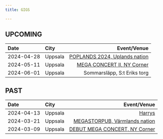 ```yaml
---
title: GIGS

---
```


## UPCOMING
| Date  | City |  Event/Venue  |
| :--------- | :-------- | ---------: |
| 2024-04-28 | Uppsala | [POPLANDS 2024, Uplands nation](https://www.facebook.com/events/2741400049356809) 	| 
| 2024-05-11 | Uppsala | [MEGA CONCERT II, NY Corner](https://www.facebook.com/events/959992072178431) 	| 
| 2024-06-01 | Uppsala | Sommarsläpp, S:t Eriks torg 	| 

## PAST
| Date  | City |  Event/Venue  |
| :--------- | :-------- | ---------: |
| 2024-04-13 | Uppsala | [Harrys](https://www.facebook.com/events/1567399097377138)	| 
| 2024-03-21 | Uppsala | [MEGASTORPUB, Värmlands nation](https://www.facebook.com/events/427681636373163) 	| 
| 2024-03-09 | Uppsala | [DEBUT MEGA CONCERT, NY Corner](https://www.facebook.com/events/2342812815905784) 	|  
